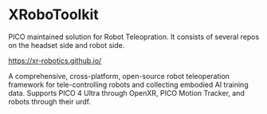 # XRoboToolkit

PICO maintained solution for Robot Teleopration. It consists of several repos on the headset side and robot side.

https://xr-robotics.github.io/

A comprehensive, cross-platform, open-source robot teleoperation framework for tele-controlling robots and collecting embodied AI training data. Supports PICO 4 Ultra through OpenXR, PICO Motion Tracker, and robots through their urdf.
